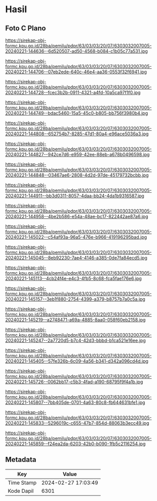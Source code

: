 # Hasil

## Foto C Plano

https://sirekap-obj-formc.kpu.go.id/28ba/pemilu/pdpr/63/03/03/20/07/6303032007005-20240221-144636--6d520507-ad50-4568-b084-c1b05c77a531.jpg

https://sirekap-obj-formc.kpu.go.id/28ba/pemilu/pdpr/63/03/03/20/07/6303032007005-20240221-144706--07eb2ede-640c-46e4-aa36-0553f32f6941.jpg

https://sirekap-obj-formc.kpu.go.id/28ba/pemilu/pdpr/63/03/03/20/07/6303032007005-20240221-144728--fcec3b2b-0911-4321-a4fd-10a5ca97f1f0.jpg

https://sirekap-obj-formc.kpu.go.id/28ba/pemilu/pdpr/63/03/03/20/07/6303032007005-20240221-144749--bdac5460-15a5-45c0-b805-bb756f3980b4.jpg

https://sirekap-obj-formc.kpu.go.id/28ba/pemilu/pdpr/63/03/03/20/07/6303032007005-20240221-144808--652754b7-8285-47d1-80a4-e96ace5036a3.jpg

https://sirekap-obj-formc.kpu.go.id/28ba/pemilu/pdpr/63/03/03/20/07/6303032007005-20240221-144827--942ce7d6-e959-42ee-88eb-a678b0496598.jpg

https://sirekap-obj-formc.kpu.go.id/28ba/pemilu/pdpr/63/03/03/20/07/6303032007005-20240221-144848--03467ae6-2808-4d2d-97de-45179732bcbb.jpg

https://sirekap-obj-formc.kpu.go.id/28ba/pemilu/pdpr/63/03/03/20/07/6303032007005-20240221-144911--bb3d0311-8057-4daa-bb24-4da1b9316587.jpg

https://sirekap-obj-formc.kpu.go.id/28ba/pemilu/pdpr/63/03/03/20/07/6303032007005-20240221-144958--4be2b586-e54a-48ae-bc17-822442ae87a6.jpg

https://sirekap-obj-formc.kpu.go.id/28ba/pemilu/pdpr/63/03/03/20/07/6303032007005-20240221-145022--c54af93a-96a5-476e-b966-419196295bad.jpg

https://sirekap-obj-formc.kpu.go.id/28ba/pemilu/pdpr/63/03/03/20/07/6303032007005-20240221-145045--8eb92230-7ae4-4146-a385-0de7fa84ecd5.jpg

https://sirekap-obj-formc.kpu.go.id/28ba/pemilu/pdpr/63/03/03/20/07/6303032007005-20240221-145113--4cb24f4e-e4c3-4fb5-8c68-fca5fae176e6.jpg

https://sirekap-obj-formc.kpu.go.id/28ba/pemilu/pdpr/63/03/03/20/07/6303032007005-20240221-145157--3eb1f880-2754-4399-a379-b8757b7a0c5a.jpg

https://sirekap-obj-formc.kpu.go.id/28ba/pemilu/pdpr/63/03/03/20/07/6303032007005-20240221-145219--a2748471-a69a-4885-8aa0-058f60eb2158.jpg

https://sirekap-obj-formc.kpu.go.id/28ba/pemilu/pdpr/63/03/03/20/07/6303032007005-20240221-145247--2a7720d5-b7c4-42d3-bbbd-b1ca521e16ee.jpg

https://sirekap-obj-formc.kpu.go.id/28ba/pemilu/pdpr/63/03/03/20/07/6303032007005-20240221-145405--57fe326b-6c09-4a56-b341-d342a096cd4d.jpg

https://sirekap-obj-formc.kpu.go.id/28ba/pemilu/pdpr/63/03/03/20/07/6303032007005-20240221-145726--0062bb17-c5b3-4fad-a190-68795f9f4a1b.jpg

https://sirekap-obj-formc.kpu.go.id/28ba/pemilu/pdpr/63/03/03/20/07/6303032007005-20240221-145807--7bb405de-0701-4a63-80c8-fb644631bfe1.jpg

https://sirekap-obj-formc.kpu.go.id/28ba/pemilu/pdpr/63/03/03/20/07/6303032007005-20240221-145833--5296019c-c655-47b7-854d-88063b3ecc49.jpg

https://sirekap-obj-formc.kpu.go.id/28ba/pemilu/pdpr/63/03/03/20/07/6303032007005-20240221-145859--f24ea2da-6203-42b0-b090-1fb5c2116254.jpg


## Metadata

| Key        | Value               |
| ---------- | ------------------- |
| Time Stamp | 2024-02-27 17:03:49 |
| Kode Dapil | 6301                |



